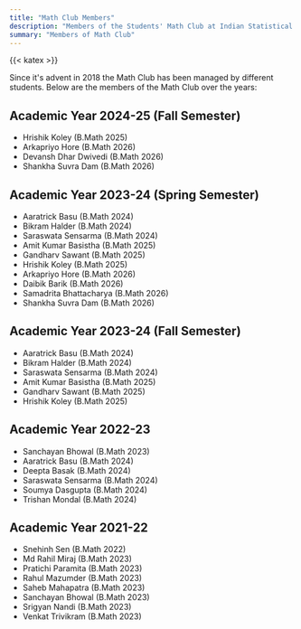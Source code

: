 ```yaml
---
title: "Math Club Members"
description: "Members of the Students' Math Club at Indian Statistical Institute, Bangalore."
summary: "Members of Math Club"
---
```


{{< katex >}}

Since it's advent in 2018 the Math Club has been managed by different students. Below are the members of the Math Club over the years:

## Academic Year 2024-25 (Fall Semester)

- Hrishik Koley (B.Math 2025)
- Arkapriyo Hore (B.Math 2026)
- Devansh Dhar Dwivedi (B.Math 2026)
- Shankha Suvra Dam (B.Math 2026)

## Academic Year 2023-24 (Spring Semester)

- Aaratrick Basu (B.Math 2024)
- Bikram Halder (B.Math 2024)
- Saraswata Sensarma (B.Math 2024)
- Amit Kumar Basistha (B.Math 2025)
- Gandharv Sawant (B.Math 2025)
- Hrishik Koley (B.Math 2025)
- Arkapriyo Hore (B.Math 2026)
- Daibik Barik (B.Math 2026)
- Samadrita Bhattacharya (B.Math 2026)
- Shankha Suvra Dam (B.Math 2026)

## Academic Year 2023-24 (Fall Semester)

- Aaratrick Basu (B.Math 2024)
- Bikram Halder (B.Math 2024)
- Saraswata Sensarma (B.Math 2024)
- Amit Kumar Basistha (B.Math 2025)
- Gandharv Sawant (B.Math 2025)
- Hrishik Koley (B.Math 2025)

## Academic Year 2022-23

- Sanchayan Bhowal (B.Math 2023)
- Aaratrick Basu (B.Math 2024)
- Deepta Basak (B.Math 2024)
- Saraswata Sensarma (B.Math 2024)
- Soumya Dasgupta (B.Math 2024)
- Trishan Mondal (B.Math 2024)

## Academic Year 2021-22

- Snehinh Sen (B.Math 2022)
- Md Rahil Miraj (B.Math 2023)
- Pratichi Paramita (B.Math 2023)
- Rahul Mazumder (B.Math 2023)
- Saheb Mahapatra (B.Math 2023)
- Sanchayan Bhowal (B.Math 2023)
- Srigyan Nandi (B.Math 2023)
- Venkat Trivikram (B.Math 2023)
